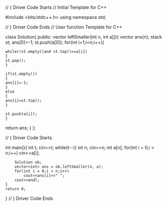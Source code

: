 // { Driver Code Starts
// Initial Template for C++

#include <bits/stdc++.h>
using namespace std;

 // } Driver Code Ends
// User function Template for C++

class Solution{
public:
    vector<int> leftSmaller(int n, int a[]){
    vector<int> ans(n);
    stack<int> st;
    ans[0]=-1;
    st.push(a[0]);
    for(int i=1;i<n;i++){ 
        
    while(!st.empty()and st.top()>=a[i])
    {
    st.pop();
    }

    if(st.empty())
    {
    ans[i]=-1;
    }
    else
    {
    ans[i]=st.top();
    }

    st.push(a[i]);
    }
return ans;
}
};

// { Driver Code Starts.

int main(){
    int t;
    cin>>t;
    while(t--){
        int n;
        cin>>n;
        int a[n];
        for(int i = 0;i < n;i++)
            cin>>a[i];
        
        Solution ob;
        vector<int> ans = ob.leftSmaller(n, a);
        for(int i = 0;i < n;i++)
            cout<<ans[i]<<" ";
        cout<<endl;
    }
    return 0;
}  // } Driver Code Ends